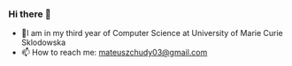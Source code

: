 ### Hi there 👋

- 🔭I am in my third year of Computer Science at University of Marie Curie Sklodowska
- 📫 How to reach me: mateuszchudy03@gmail.com
